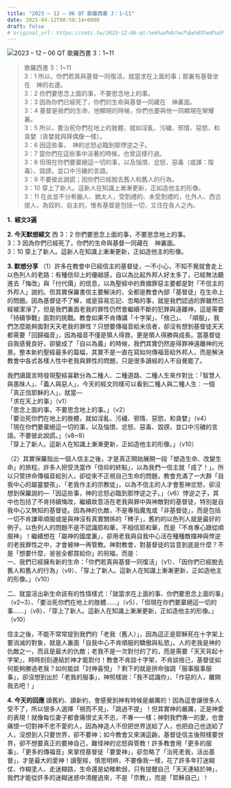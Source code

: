 ```yaml
---
title: "2023 – 12 – 06 QT 歌羅西書 3：1~11"
date: 2025-04-12T00:50:14+0800
draft: false
# original_url: https://cmtc.tw/2023-12-06-qt-%e6%ad%8c%e7%be%85%e8%a5%bf%e6%9b%b8-3%ef%bc%9a111
---
```


![2023 – 12 – 06 QT 歌羅西書 3：1\~11](/images/qt.jpg  "2023 – 12 – 06 QT 歌羅西書 3：1\~11")

> 歌羅西書 3：1\~11  
> 3：1 所以，你們若真與基督一同復活，就當求在上面的事；那裏有基督坐在　神的右邊。  
> 3：2 你們要思念上面的事，不要思念地上的事。  
> 3：3 因為你們已經死了，你們的生命與基督一同藏在　神裏面。  
> 3：4 基督是我們的生命，他顯現的時候，你們也要與他一同顯現在榮耀裏。  
> 3：5 所以，要治死你們在地上的肢體，就如淫亂、污穢、邪情、惡慾，和貪婪（貪婪就與拜偶像一樣）。  
> 3：6 因這些事，　神的忿怒必臨到那悖逆之子。  
> 3：7 當你們在這些事中活著的時候，也曾這樣行過。  
> 3：8 但現在你們要棄絕這一切的事，以及惱恨、忿怒、惡毒（或譯：陰毒）、毀謗，並口中污穢的言語。  
> 3：9 不要彼此說謊；因你們已經脫去舊人和舊人的行為，  
> 3：10 穿上了新人。這新人在知識上漸漸更新，正如造他主的形像。  
> 3：11 在此並不分希臘人、猶太人，受割禮的、未受割禮的，化外人、西古提人，為奴的、自主的，惟有基督是包括一切，又住在各人之內。

**1.  經文3遍**

**2. 今天默想經文**
西 3：2 你們要思念上面的事，不要思念地上的事。  
3：3 因為你們已經死了，你們的生命與基督一同藏在　神裏面。  
3：10 穿上了新人。這新人在知識上漸漸更新，正如造他主的形像。

**3. 默想分享**
（1）許多在教會中已經信主的基督徒，一不小心，不知不覺就會走上以色列人的老路：有種信仰上的優越感，自以為比起外邦人好太多了，已經無法聽進去「悔改」與「付代價」的信息，以為聖經中的責備罪惡主要都是對「不信主的外邦人」說的。但其實保羅書信主要解決的，全都是教會內部「基督徒」在生命上的問題。因為基督徒不了解，或是容易忘記、忽略的事，就是我們認過的罪雖然已經被潔淨了，但是我們裏面老我的罪性仍然會繼續不斷的犯罪與遠離神，這是需要「持續爭戰」面對的挑戰。教會如果不肯傳講「十字架」、「捨己」、 「順服」，我們怎麼能夠面對天天老我的罪性？只想要傳福音給未信者，卻沒有想到基督徒天天都需要「回歸福音」，因為福音不僅是領人得救，更是領人得勝與成長。當基督徒自我感覺良好，卻變成了「自以為義」的時候，我們其實仍然是得罪神遠離神的光景。整本新約聖經最多的篇幅，其實不是一直在寫如何傳福音給外邦人，而是解決教會中各式各樣人性中老我與罪性的問題，只是很多讀經的人不自覺罷了。

我們讀箴言時發現聖經喜歡分為二種人、二種道路、二種人生來作對比：「智慧人與愚昩人」、「義人與惡人」，今天的經文同樣可以看到二種人與二種人生：一個「真正信耶穌的人」，就當—  
「求在天上的事」（v1）  
「思念上面的事，不要思念地上的事。」（v2）  
「要治死你們在地上的肢體，就如淫亂、污穢、邪情、惡慾，和貪婪」（v4）  
「現在你們要棄絕這一切的事，以及惱恨、忿怒、惡毒、毀謗，並口中污穢的言語。不要彼此說謊。」（v8\~9）  
「穿上了新人。這新人在知識上漸漸更新，正如造他主的形像。」（v10）

（2）其實保羅指出一個人信主之後，才是真正開始展開一段「塑造生命、改變生命」的旅程。許多人把受洗當作「信仰的終點」，以為我們一信主就「成了！」。所以只管拼命傳福音給別人，卻從來不正視自己生命的問題，教會充滿了一大群「自我中心的屬靈嬰孩」、「老我作主的宗教徒」，以為不信主的人才會惹神忿怒，卻沒想到保羅說的—「因這些事，神的忿怒必臨到那悖逆之子。」（v6）悖逆之子，其中也包括了不肯持續悔改，繼續故意活在老我與罪中與神敵對的基督徒，特別是自我中心又無知的基督徒。因為神的仇敵，不是專指魔鬼或「非基督徒」，而是包括一切不肯謙卑順服或是與神沒有真實關係的「稗子」，舊約的以色列人就是最好的例子。以色列人的問題不是不認識耶和華，不相信耶和華，而是「不肯專心跟從順服神」！繼續想在「屬神的國度裏」，卻用老我與自我中心活在種種敵擋神與悖逆的老我罪性之中，才會被神一再管教。神對教會，對基督徒的旨意到底是什麼？不是「想要什麼，爸爸全都買給你」的祝福，而是：  
一、我們已經擁有新的生命：「你們若真與基督一同復活」（v1）、「因你們已經脫去舊人和舊人的行為」（v9）、「穿上了新人。這新人在知識上漸漸更新，正如造他主的形像。」（v10）

二、就當活出新生命該有的性情樣式：「就當求在上面的事、你們要思念上面的事」（v2\~3）、「要治死你們在地上的肢體……」（v5）、「但現在你們要棄絕這一切的事……」（v8）、「穿上了新人。這新人在知識上漸漸更新，正如造他主的形像。」（v10）

信主之後，不能不常常提到我們的「老我（舊人）」，因為這正是耶穌死在十字架上要消滅的對象，就是人裏面「自我中心不肯順服的驕傲與私慾」。人的老我是神的仇敵之一，而且是最大的仇敵；老我不是一次對付的了的，而是需要「天天背起十字架」，時時刻刻連結於神才能對付！教會不肯談十字架，不肯談捨己，基督徒如何能夠勝過老我？如何能談「討神喜悅」？剩下的就是拼命強調「服事服事服事」，卻沒想到出於「老我的服事」，神照樣說：「我不認識你」、「作惡的人，離開我去吧！」

**4. 今天的回應**
讀舊約、讀新約，會感覺到神有時候是嚴厲的！因為這會讓很多人受不了，所以很多人選擇「視而不見」、「跳過不提」！但其實神的嚴厲，正是神愛的表現！就像每位妻子都會痛恨丈夫不忠，不專一一樣；神對我們專一的愛，也會痛恨一切對神不忠不愛的人，因為神造人不但把世界送給了人，也把自己也送給了人，沒想到人只要世界，卻不要神；如今教會又來演這齣，基督徒信主後照樣要世界，卻不想要真正的要神自己，難怪神的忿怒與管教！許多教會用「更多的服事」、「更多的傳福音」來掌控基督徒「要愛神」，卻忽略了「治死老我，活出基督」，才是最大的愛神！讀聖經，慎思明辨，不要像我一樣，花了許多年打迷糊仗、作糊塗人、走迷糊路，生命還是幼稚軟弱，只有提醒自己「天天連結於神」，我們才能從許多的迷糊迷惑中清醒過來，不是「宗教」，而是「耶穌自己」！
